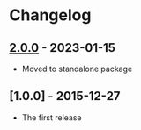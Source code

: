 # Changelog

## [2.0.0] - 2023-01-15

- Moved to standalone package


## [1.0.0] - 2015-12-27

- The first release



[unreleased]: https://github.com/medo64/Medo.Twofish/
[2.0.0]: https://www.nuget.org/packages/Twofish/2.0.0
